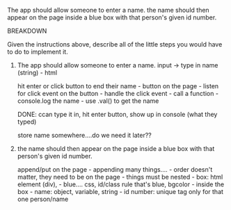 The app should allow someone to enter a name. the name should then appear on the page inside a blue box with that person's given id number.


BREAKDOWN

Given the instructions above, describe all of the little steps you would have to do to implement it.


1. The app should allow someone to enter a name.
    input -> type in name (string) - html
    
    hit enter or click button to end their name
        - button on the page
        - listen for click event on the button
        - handle the click event
            - call a function
            - console.log the name
            - use .val() to get the name
    
    DONE: ccan type it in, hit enter button, show up in console (what they typed)

    store name somewhere....do we need it later??

2. the name should then appear on the page inside a blue box with that person's given id number.

    append/put on the page
        - appending many things.... 
        - order doesn't matter, they need to be on the page
        - things must be nested
            - box: html element (div), 
                - blue.... css, id/class rule that's blue, bgcolor
            - inside the box
                - name: object, variable, string
                - id number: unique tag only for that one person/name
